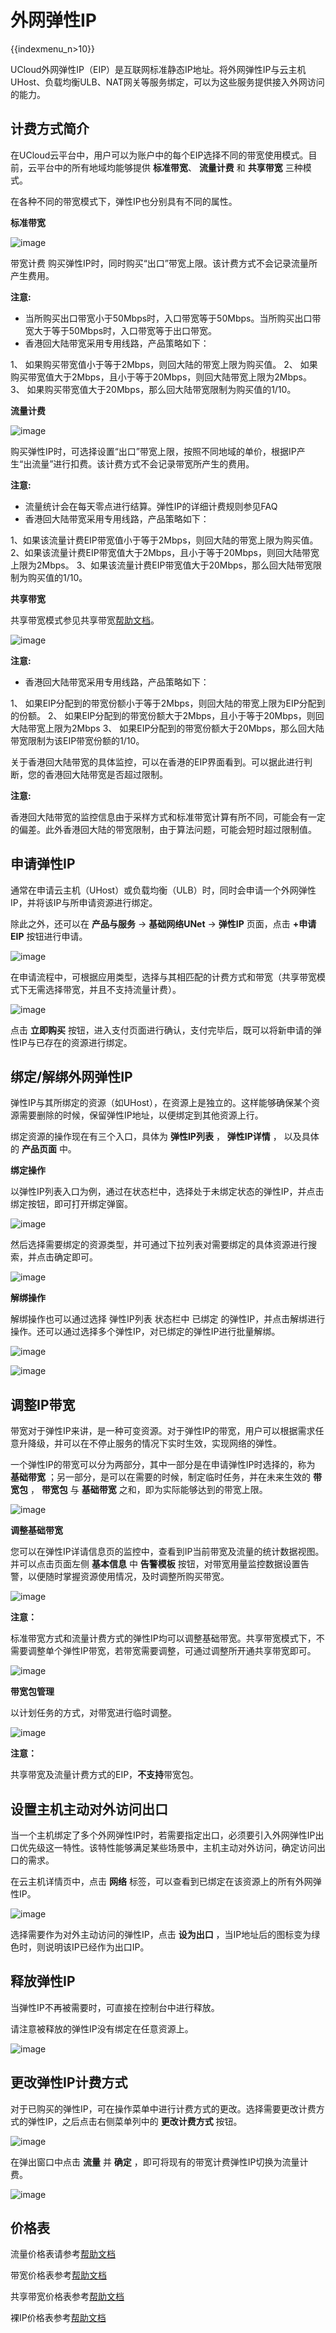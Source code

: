 # 外网弹性IP

{{indexmenu_n>10}}

UCloud外网弹性IP（EIP）是互联网标准静态IP地址。将外网弹性IP与云主机UHost、负载均衡ULB、NAT网关等服务绑定，可以为这些服务提供接入外网访问的能力。

## 计费方式简介

在UCloud云平台中，用户可以为账户中的每个EIP选择不同的带宽使用模式。目前，云平台中的所有地域均能够提供 **标准带宽**、
**流量计费** 和 **共享带宽** 三种模式。

在各种不同的带宽模式下，弹性IP也分别具有不同的属性。

**标准带宽**

![image](/images/eip1.png)

带宽计费 购买弹性IP时，同时购买“出口”带宽上限。该计费方式不会记录流量所产生费用。

**注意:**

  - 当所购买出口带宽小于50Mbps时，入口带宽等于50Mbps。当所购买出口带宽大于等于50Mbps时，入口带宽等于出口带宽。
  - 香港回大陆带宽采用专用线路，产品策略如下：


  1、 如果购买带宽值小于等于2Mbps，则回大陆的带宽上限为购买值。
  2、 如果购买带宽值大于2Mbps，且小于等于20Mbps，则回大陆带宽上限为2Mbps。
  3、 如果购买带宽值大于20Mbps，那么回大陆带宽限制为购买值的1/10。


**流量计费**

![image](/images/eip3.png)

购买弹性IP时，可选择设置“出口”带宽上限，按照不同地域的单价，根据IP产生“出流量”进行扣费。该计费方式不会记录带宽所产生的费用。

**注意:**

  - 流量统计会在每天零点进行结算。弹性IP的详细计费规则参见FAQ
  - 香港回大陆带宽采用专用线路，产品策略如下：
  
  
  1、如果该流量计费EIP带宽值小于等于2Mbps，则回大陆的带宽上限为购买值。
  2、如果该流量计费EIP带宽值大于2Mbps，且小于等于20Mbps，则回大陆带宽上限为2Mbps。
  3、如果该流量计费EIP带宽值大于20Mbps，那么回大陆带宽限制为购买值的1/10。


**共享带宽**

共享带宽模式参见共享带宽[帮助文档](/network/unet/share_bandwidth)。

![image](/images/eip2.png)

**注意:**

  - 香港回大陆带宽采用专用线路，产品策略如下：


  1、 如果EIP分配到的带宽份额小于等于2Mbps，则回大陆的带宽上限为EIP分配到的份额。
  2、 如果EIP分配到的带宽份额大于2Mbps，且小于等于20Mbps，则回大陆带宽上限为2Mbps
  3、 如果EIP分配到的带宽份额大于20Mbps，那么回大陆带宽限制为该EIP带宽份额的1/10。


关于香港回大陆带宽的具体监控，可以在香港的EIP界面看到。可以据此进行判断，您的香港回大陆带宽是否超过限制。

**注意:**

香港回大陆带宽的监控信息由于采样方式和标准带宽计算有所不同，可能会有一定的偏差。此外香港回大陆的带宽限制，由于算法问题，可能会短时超过限制值。

## 申请弹性IP

通常在申请云主机（UHost）或负载均衡（ULB）时，同时会申请一个外网弹性IP，并将该IP与所申请资源进行绑定。

除此之外，还可以在 **产品与服务** -\> **基础网络UNet** -\> **弹性IP** 页面，点击 **+申请EIP**
按钮进行申请。

![image](/images/eip4.png)

在申请流程中，可根据应用类型，选择与其相匹配的计费方式和带宽（共享带宽模式下无需选择带宽，并且不支持流量计费）。

![image](/images/eip5.png)

点击 **立即购买** 按钮，进入支付页面进行确认，支付完毕后，既可以将新申请的弹性IP与已存在的资源进行绑定。

## 绑定/解绑外网弹性IP

弹性IP与其所绑定的资源（如UHost），在资源上是独立的。这样能够确保某个资源需要删除的时候，保留弹性IP地址，以便绑定到其他资源上行。

绑定资源的操作现在有三个入口，具体为 **弹性IP列表** ， **弹性IP详情** ， 以及具体的 **产品页面** 中。

**绑定操作**

以弹性IP列表入口为例，通过在状态栏中，选择处于未绑定状态的弹性IP，并点击绑定按钮，即可打开绑定弹窗。

![image](/images/eip6.png)

然后选择需要绑定的资源类型，并可通过下拉列表对需要绑定的具体资源进行搜索，并点击确定即可。

![image](/images/eip7.png)

**解绑操作**

解绑操作也可以通过选择 弹性IP列表 状态栏中 已绑定
的弹性IP，并点击解绑进行操作。还可以通过选择多个弹性IP，对已绑定的弹性IP进行批量解绑。

![image](/images/eip8.png)

![image](/images/eip9.png)

## 调整IP带宽

带宽对于弹性IP来讲，是一种可变资源。对于弹性IP的带宽，用户可以根据需求任意升降级，并可以在不停止服务的情况下实时生效，实现网络的弹性。

一个弹性IP的带宽可以分为两部分，其中一部分是在申请弹性IP时选择的，称为 **基础带宽**
；另一部分，是可以在需要的时候，制定临时任务，并在未来生效的
**带宽包** ， **带宽包** 与 **基础带宽** 之和，即为实际能够达到的带宽上限。

![image](/images/eip10.png)

**调整基础带宽**

您可以在弹性IP详请信息页的监控中，查看到IP当前带宽及流量的统计数据视图。并可以点击页面左侧 **基本信息** 中 **告警模板**
按钮，对带宽用量监控数据设置告警，以便随时掌握资源使用情况，及时调整所购买带宽。

![image](/images/eip11.png)

**注意：**

标准带宽方式和流量计费方式的弹性IP均可以调整基础带宽。共享带宽模式下，不需要调整单个弹性IP带宽，若带宽需要调整，可通过调整所开通共享带宽即可。

![image](/images/eip12.png)

**带宽包管理**

以计划任务的方式，对带宽进行临时调整。

![image](/images/eip13.png)

**注意：**

共享带宽及流量计费方式的EIP，**不支持**带宽包。

## 设置主机主动对外访问出口

当一个主机绑定了多个外网弹性IP时，若需要指定出口，必须要引入外网弹性IP出口优先级这一特性。该特性能够满足某些场景中，主机主动对外访问，确定访问出口的需求。

在云主机详情页中，点击 **网络** 标签，可以查看到已绑定在该资源上的所有外网弹性IP。

![image](/images/eip14.png)

选择需要作为对外主动访问的弹性IP，点击 **设为出口** ，当IP地址后的图标变为绿色时，则说明该IP已经作为出口IP。

## 释放弹性IP

当弹性IP不再被需要时，可直接在控制台中进行释放。

请注意被释放的弹性IP没有绑定在任意资源上。

![image](/images/eip15.png)

## 更改弹性IP计费方式

对于已购买的弹性IP，可在操作菜单中进行计费方式的更改。选择需要更改计费方式的弹性IP，之后点击右侧菜单列中的 **更改计费方式** 按钮。

![image](/images/eip16.png)

在弹出窗口中点击 **流量** 并 **确定** ，即可将现有的带宽计费弹性IP切换为流量计费。

![image](/images/eip17.png)

## 价格表

流量价格表请参考[帮助文档](/network/unet/eip_price#流量价格表)

带宽价格表参考[帮助文档](/network/unet/eip_price#带宽价格表)

共享带宽价格表参考[帮助文档](/network/unet/eip_price#共享带宽价格表)

裸IP价格表参考[帮助文档](/network/unet/eip_price#裸IP价格表)
